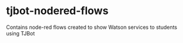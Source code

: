 # tjbot-nodered-flows
Contains node-red flows created to show Watson services to students using TJBot
